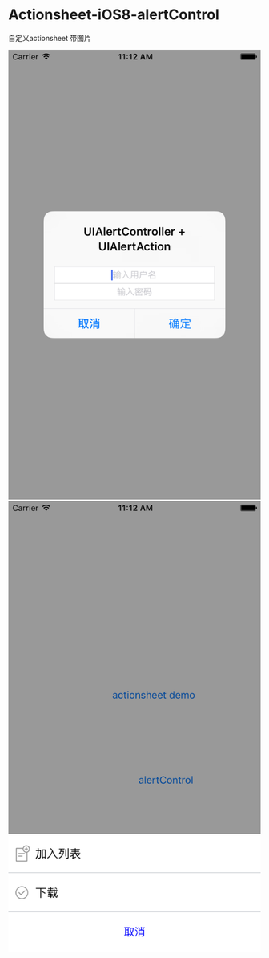 # Actionsheet-iOS8-alertControl

自定义actionsheet 带图片



 ![image](https://github.com/MikeJu/Actionsheet-iOS8-alertControl/blob/master/Simulator%20Screen%20Shot%202016%E5%B9%B43%E6%9C%887%E6%97%A5%20%E4%B8%8A%E5%8D%8811.12.47.png)
![image](https://github.com/MikeJu/Actionsheet-iOS8-alertControl/blob/master/Simulator%20Screen%20Shot%202016%E5%B9%B43%E6%9C%887%E6%97%A5%20%E4%B8%8A%E5%8D%8811.12.55.png)


